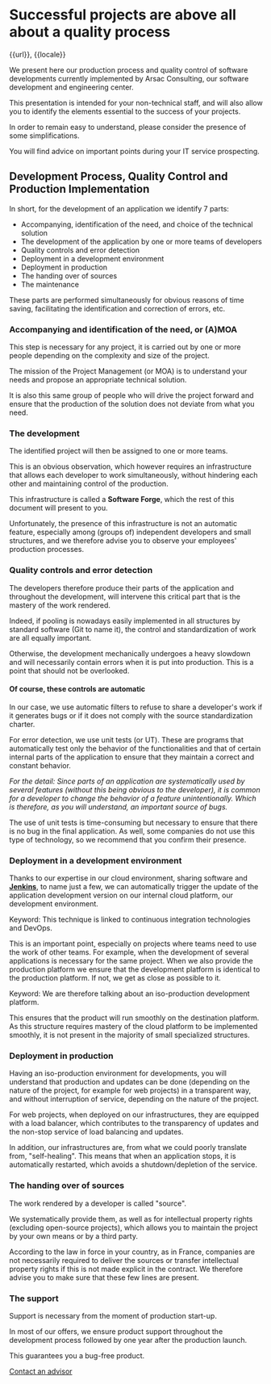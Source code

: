 # Successful projects are above all about a quality process
<div>{{url}}, {{locale}}</div>


We present here our production process and quality control of software developments currently implemented by Arsac Consulting, our software development and engineering center.

This presentation is intended for your non-technical staff, and will also allow you to identify the elements essential to the success of your projects.

In order to remain easy to understand, please consider the presence of some simplifications.

<div class="alert alert-info">You will find advice on important points during your IT service prospecting.</div>

## Development Process, Quality Control and Production Implementation

In short, for the development of an application we identify 7 parts:
* Accompanying, identification of the need, and choice of the technical solution
* The development of the application by one or more teams of developers
* Quality controls and error detection
* Deployment in a development environment
* Deployment in production
* The handing over of sources
* The maintenance

These parts are performed simultaneously for obvious reasons of time saving, facilitating the identification and correction of errors, etc.


### Accompanying and identification of the need, or (A)MOA

This step is necessary for any project, it is carried out by one or more people depending on the complexity and size of the project.

The mission of the Project Management (or MOA) is to understand your needs and propose an appropriate technical solution.

It is also this same group of people who will drive the project forward and ensure that the production of the solution does not deviate from what you need.

<!-- TODO GIF -> analyse ? -->

### The development

The identified project will then be assigned to one or more teams.

This is an obvious observation, which however requires an infrastructure that allows each developer to work simultaneously, without hindering each other and maintaining control of the production.

This infrastructure is called a **Software Forge**, which the rest of this document will present to you.

<!-- TODO GIF -> petit bohomme ordinateur -> production fichier -->

<div class="alert alert-info">Unfortunately, the presence of this infrastructure is not an automatic feature, especially among (groups of) independent developers and small structures, and we therefore advise you to observe your employees' production processes.</div>


### Quality controls and error detection

The developers therefore produce their parts of the application and throughout the development, will intervene this critical part that is the mastery of the work rendered.

Indeed, if pooling is nowadays easily implemented in all structures by standard software (Git to name it), the control and standardization of work are all equally important.

Otherwise, the development mechanically undergoes a heavy slowdown and will necessarily contain errors when it is put into production. This is a point that should not be overlooked.

#### Of course, these controls are automatic

In our case, we use automatic filters to refuse to share a developer's work if it generates bugs or if it does not comply with the source standardization charter.

For error detection, we use unit tests (or UT). These are programs that automatically test only the behavior of the functionalities and that of certain internal parts of the application to ensure that they maintain a correct and constant behavior.

*For the detail: Since parts of an application are systematically used by several features (without this being obvious to the developer), it is common for a developer to change the behavior of a feature unintentionally. Which is therefore, as you will understand, an important source of bugs.*

<div class="alert alert-info">The use of unit tests is time-consuming but necessary to ensure that there is no bug in the final application. As well, some companies do not use this type of technology, so we recommend that you confirm their presence.</div>

<!-- TODO : GIF d'un policier qui tape sur un fichier -->


### Deployment in a development environment

Thanks to our expertise in our cloud environment, sharing software and **[Jenkins](https://jenkins.io)**, to name just a few, we can automatically trigger the update of the application development version on our internal cloud platform, our development environment.

Keyword: This technique is linked to continuous integration technologies and DevOps.

<div class="alert alert-info">This is an important point, especially on projects where teams need to use the work of other teams. For example, when the development of several applications is necessary for the same project.
When we also provide the production platform we ensure that the development platform is identical to the production platform. If not, we get as close as possible to it.</div>

Keyword: We are therefore talking about an iso-production development platform.

<div class="alert alert-info">This ensures that the product will run smoothly on the destination platform. As this structure requires mastery of the cloud platform to be implemented smoothly, it is not present in the majority of small specialized structures.</div>

<!-- TODO image server toussa toussa -->


### Deployment in production

Having an iso-production environment for developments, you will understand that production and updates can be done (depending on the nature of the project, for example for web projects) in a transparent way, and without interruption of service, depending on the nature of the project.

For web projects, when deployed on our infrastructures, they are equipped with a load balancer, which contributes to the transparency of updates and the non-stop service of load balancing and updates.

In addition, our infrastructures are, from what we could poorly translate from, "self-healing". This means that when an application stops, it is automatically restarted, which avoids a shutdown/depletion of the service.


### The handing over of sources

The work rendered by a developer is called "source".

We systematically provide them, as well as for intellectual property rights (excluding open-source projects), which allows you to maintain the project by your own means or by a third party.

<div class="alert alert-info">According to the law in force in your country, as in France, companies are not necessarily required to deliver the sources or transfer intellectual property rights if this is not made explicit in the contract. We therefore advise you to make sure that these few lines are present.</div>


### The support

Support is necessary from the moment of production start-up.

In most of our offers, we ensure product support throughout the development process followed by one year after the production launch.

This guarantees you a bug-free product.

<a class="btn btn-primary text-center" href="/contact">Contact an <abbr title="your MOA">advisor</abbr></a>